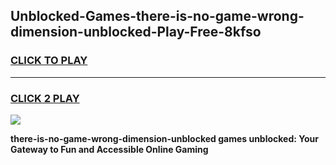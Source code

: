 
## Unblocked-Games-there-is-no-game-wrong-dimension-unblocked-Play-Free-8kfso
<h3>
<a href="https://premium76.site?title=there-is-no-game-wrong-dimension-unblocked&ref=10A">CLICK TO PLAY</a></h3>
<hr>

<h3>
<a href="https://premium76.site?title=there-is-no-game-wrong-dimension-unblocked&ref=10A">CLICK 2 PLAY</a>
  
</h3>

<a href="https://premium76.site?title=there-is-no-game-wrong-dimension-unblocked&ref=10A"><img src="https://clearcache.store/games.png"></a>


**there-is-no-game-wrong-dimension-unblocked games unblocked: Your Gateway to Fun and Accessible Online Gaming**
